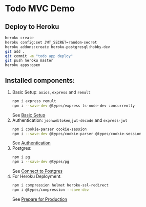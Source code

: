 # Todo MVC Demo

## Deploy to Heroku
```sh
heroku create
heroku config:set JWT_SECRET=random-secret
heroku addons:create heroku-postgresql:hobby-dev
git add .
git commit -m "todo app deploy"
git push heroku master
heroku apps:open
```

## Installed components:
1. Basic Setup: `axios`, `express` and `remult`
   ```sh
   npm i express remult
   npm i --save-dev @types/express ts-node-dev concurrently
   ```
   See [Basic Setup](https://remult.dev/tutorials/react/#option-2-step-by-step-setup)
2. Authentication: `jsonwebtoken`,`jwt-decode` and `express-jwt`
   ```sh
   npm i cookie-parser cookie-session
   npm i --save-dev @types/cookie-parser @types/cookie-session
   ```
   See [Authentication](https://remult.dev/tutorials/react/auth.html#user-authentication)
3. Postgres:
   ```sh
   npm i pg
   npm i --save-dev @types/pg
   ```
   See [Connect to Postgres](https://remult.dev/tutorials/react/deployment.html#connect-to-postgres)
4. For Heroku Deployment:
   ```sh
   npm i compression helmet heroku-ssl-redirect
   npm i @types/compression --save-dev
   ```
   See [Prepare for Production](https://remult.dev/tutorials/vue/deployment.html#prepare-for-production)